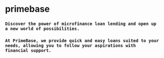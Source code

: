 # primebase
### `Discover the power of microfinance loan lending and open up a new world of possibilities.` 
### `At PrimeBase, we provide quick and easy loans suited to your needs, allowing you to follow your aspirations with financial support.`
